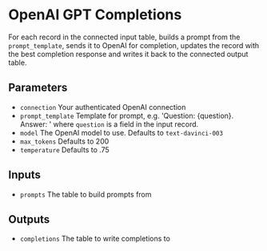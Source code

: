 # OpenAI GPT Completions

For each record in the connected input table, builds a prompt from the `prompt_template`, sends
it to OpenAI for completion, updates the record with the best completion response and 
writes it back to the connected output table.

## Parameters
 - `connection` Your authenticated OpenAI connection
 - `prompt_template` Template for prompt, e.g. 'Question: {question}. Answer: ' where `question` 
    is a field in the input record.
 - `model` The OpenAI model to use. Defaults to `text-davinci-003`
 - `max_tokens` Defaults to 200
 - `temperature` Defaults to .75

## Inputs
 - `prompts` The table to build prompts from

## Outputs
- `completions` The table to write completions to
